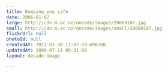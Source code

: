```yaml
---
title: Keeping you safe
date: 2006-01-07
large: http://cdn.m.ac.nz/decade/images/20060107.jpg
small: http://cdn.m.ac.nz/decade/images/small/20060107.jpg
flickrUrl: null
photoId: null
createdAt: 2011-01-30 11:07:19.698708
updatedAt: 2006-07-11 05:31:50
layout: decade-image

---
```


